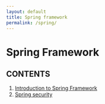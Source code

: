 ```yaml
---
layout: default
title: Spring framework
permalink: /spring/
---
```

# Spring Framework

## CONTENTS
1. [Introduction to Spring Framework](spring1.md)
2. [Spring security](springSecurity.md)

    

